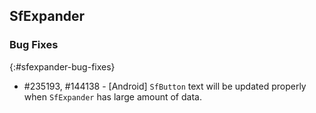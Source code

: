 ## SfExpander

### Bug Fixes
{:#sfexpander-bug-fixes}

* \#235193, \#144138 - [Android] `SfButton` text will be updated properly when `SfExpander` has large amount of data.
